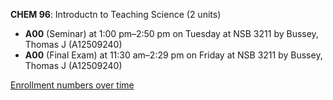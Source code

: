 **CHEM 96**: Introductn to Teaching Science (2 units)

- **A00** (Seminar) at 1:00 pm–2:50 pm on Tuesday at NSB 3211 by Bussey, Thomas J (A12509240)
- **A00** (Final Exam) at 11:30 am–2:29 pm on Friday at NSB 3211 by Bussey, Thomas J (A12509240)

[Enrollment numbers over time](./CHEM96.tsv)
